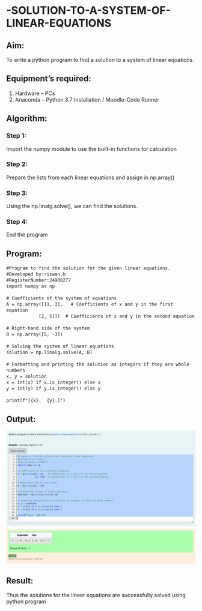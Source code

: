 # -SOLUTION-TO-A-SYSTEM-OF-LINEAR-EQUATIONS
## Aim:
To write a python program to find a solution to a system of linear equations.
## Equipment’s required:
1. 	Hardware – PCs
2. 	Anaconda – Python 3.7 Installation / Moodle-Code Runner
## Algorithm:
### Step 1: 
Import the numpy module to use the built-in functions for calculation
### Step 2: 
Prepare the lists from each linear equations and assign in np.array()
### Step 3: 
Using the np.linalg.solve(), we can find the solutions.
### Step 4: 
End the program
## Program:

    #Program to find the solution for the given linear equations.
    #Developed by:rizwan.b 
    #RegisterNumber:24900277
    import numpy as np

    # Coefficients of the system of equations
    A = np.array([[1, 3],   # Coefficients of x and y in the first equation
                [2, 5]])  # Coefficients of x and y in the second equation

    # Right-hand side of the system
    B = np.array([5, -3])

    # Solving the system of linear equations
    solution = np.linalg.solve(A, B)

    # Formatting and printing the solution as integers if they are whole numbers
    x, y = solution
    x = int(x) if x.is_integer() else x
    y = int(y) if y.is_integer() else y

    print(f"[{x}.  {y}.]")


## Output:
![rizwan8015](image.png)


## Result: 
Thus the solutions for the linear equations are successfully solved using python program

